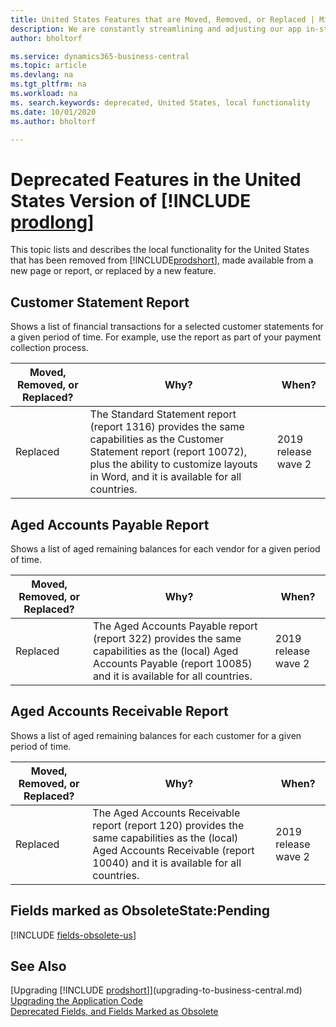 ```yaml
---
title: United States Features that are Moved, Removed, or Replaced | Microsoft Docs
description: We are constantly streamlining and adjusting our app in-step with market developments. Read about the features for the United States that we have moved, removed, or replaced.
author: bholtorf

ms.service: dynamics365-business-central
ms.topic: article
ms.devlang: na
ms.tgt_pltfrm: na
ms.workload: na
ms. search.keywords: deprecated, United States, local functionality
ms.date: 10/01/2020
ms.author: bholtorf

---
```


# Deprecated Features in the United States Version of [!INCLUDE [prodlong](../developer/includes/prodlong.md)]
This topic lists and describes the local functionality for the United States that has been removed from [!INCLUDE[prodshort](../developer/includes/prodshort.md)], made available from a new page or report, or replaced by a new feature.

## Customer Statement Report
Shows a list of financial transactions for a selected customer statements for a given period of time. For example, use the report as part of your payment collection process.

|Moved, Removed, or Replaced?|Why?| When?|
|----|----|----|
|Replaced| The Standard Statement report (report 1316) provides the same capabilities as the Customer Statement report (report 10072), plus the ability to customize layouts in Word, and it is available for all countries. | 2019 release wave 2 |

## Aged Accounts Payable Report
Shows a list of aged remaining balances for each vendor for a given period of time. 

|Moved, Removed, or Replaced?|Why?| When?|
|----|----|----|
|Replaced| The Aged Accounts Payable report (report 322) provides the same capabilities as the (local) Aged Accounts Payable (report 10085) and it is available for all countries. | 2019 release wave 2 |

## Aged Accounts Receivable Report
Shows a list of aged remaining balances for each customer for a given period of time. 

|Moved, Removed, or Replaced?|Why?| When?|
|----|----|----|
|Replaced| The Aged Accounts Receivable report (report 120) provides the same capabilities as the (local) Aged Accounts Receivable (report 10040) and it is available for all countries. | 2019 release wave 2 |

## Fields marked as ObsoleteState:Pending

[!INCLUDE [fields-obsolete-us](../includes/fields-obsolete-us.md)]

## See Also

[Upgrading [!INCLUDE [prodshort](../developer/includes/prodshort.md)]](upgrading-to-business-central.md)  
[Upgrading the Application Code](upgrading-the-application-code.md)  
[Deprecated Fields, and Fields Marked as Obsolete](deprecated-fields.md)  
